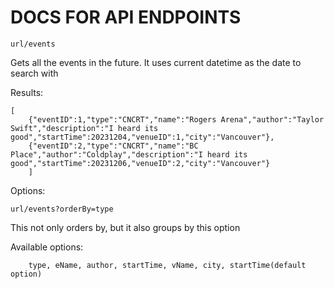 # DOCS FOR API ENDPOINTS #

`url/events`

Gets all the events in the future. It uses current datetime as the date to search with

Results:
```
[
    {"eventID":1,"type":"CNCRT","name":"Rogers Arena","author":"Taylor Swift","description":"I heard its good","startTime":20231204,"venueID":1,"city":"Vancouver"},
    {"eventID":2,"type":"CNCRT","name":"BC Place","author":"Coldplay","description":"I heard its good","startTime":20231206,"venueID":2,"city":"Vancouver"}
    ]
```

Options:

`url/events?orderBy=type`


This not only orders by, but it also groups by this option

Available options:


        type, eName, author, startTime, vName, city, startTime(default option)